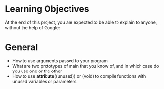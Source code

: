 # Learning Objectives
At the end of this project, you are expected to be able to explain to anyone, without the help of Google:
# General

* How to use arguments passed to your program
* What are two prototypes of main that you know of, and in which case do you use one or the other
* How to use __attribute__((unused)) or (void) to compile functions with unused variables or parameters
